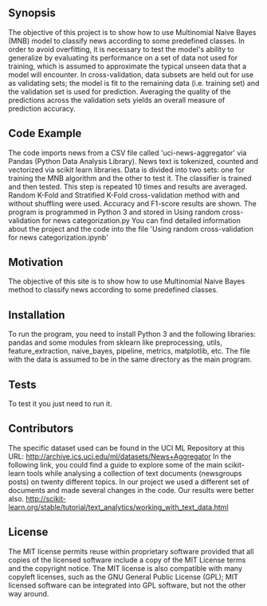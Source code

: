## Synopsis

The objective of this project is to show how to use Multinomial Naive Bayes (MNB) model to classify news according to some predefined classes. In order to avoid overfitting, it is necessary to test the model's ability to generalize by evaluating its performance on a set of data not used for training, which is assumed to approximate the typical unseen data that a model will encounter. In cross-validation, data subsets are held out for use as validating sets; the model is fit to the remaining data (i.e. training set) and the validation set is used for prediction. Averaging the quality of the predictions across the validation sets yields an overall measure of prediction accuracy.

## Code Example

The code imports news from a CSV file called 'uci-news-aggregator' via Pandas (Python Data Analysis Library). 
News text is tokenized, counted and vectorized via scikit learn libraries. 
Data is divided into two sets: one for training the MNB algorithm and the other to test it. The classifier is trained and then tested. This step is repeated 10 times and results are averaged. Random K-Fold and Stratified K-Fold cross-validation method with and without shuffling were used.
Accuracy and F1-score results are shown. 
The program is programmed in Python 3 and stored in Using random cross-validation for news categorization.py 
You can find detailed information about the project and the code into the file 'Using random cross-validation for news categorization.ipynb'

## Motivation

The objective of this site is to show how to use Multinomial Naive Bayes method to classify news according to some predefined classes. 

## Installation

To run the program, you need to install Python 3 and the following libraries: pandas and some modules from sklearn like preprocessing, utils, feature_extraction, naive_bayes, pipeline, metrics, matplotlib, etc.
The file with the data is assumed to be in the same directory as the main program.

## Tests

To test it you just need to run it. 

## Contributors

The specific dataset used can be found in the UCI ML Repository at this URL: http://archive.ics.uci.edu/ml/datasets/News+Aggregator
In the following link, you could find a guide to explore some of the main scikit-learn tools while analysing a collection of text documents (newsgroups posts) on twenty different topics. In our project we used a different set of documents and made several changes in the code. Our results were better also. http://scikit-learn.org/stable/tutorial/text_analytics/working_with_text_data.html

## License

The MIT license permits reuse within proprietary software provided that all copies of the licensed software include a copy of the MIT License terms and the copyright notice. The MIT license is also compatible with many copyleft licenses, such as the GNU General Public License (GPL); MIT licensed software can be integrated into GPL software, but not the other way around.
